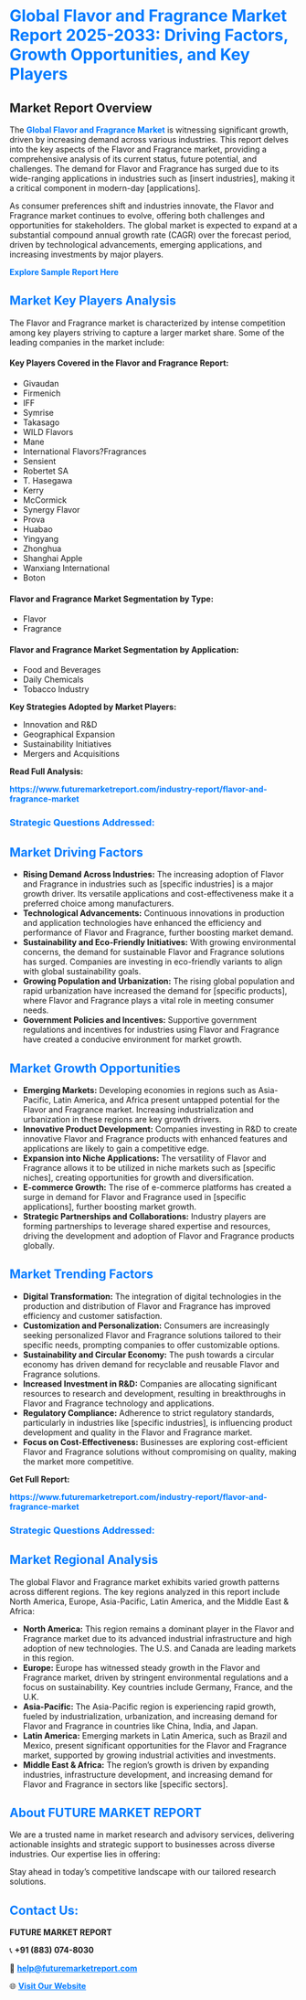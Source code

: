 <h1 style="color: #007BFF;">Global Flavor and Fragrance Market Report 2025-2033: Driving Factors, Growth Opportunities, and Key Players</h1>

<section id="overview">
<h2>Market Report Overview</h2>
<p>The <a href="https://www.futuremarketreport.com/industry-report/flavor-and-fragrance-market" style="color: #007BFF; text-decoration: none;"><strong>Global Flavor and Fragrance Market</strong></a> is witnessing significant growth, driven by increasing demand across various industries. This report delves into the key aspects of the Flavor and Fragrance market, providing a comprehensive analysis of its current status, future potential, and challenges. The demand for Flavor and Fragrance has surged due to its wide-ranging applications in industries such as [insert industries], making it a critical component in modern-day [applications].</p>
<p>As consumer preferences shift and industries innovate, the Flavor and Fragrance market continues to evolve, offering both challenges and opportunities for stakeholders. The global market is expected to expand at a substantial compound annual growth rate (CAGR) over the forecast period, driven by technological advancements, emerging applications, and increasing investments by major players.</p>
</section>

<section id="overview">
<p><a href="https://www.futuremarketreport.com/request-sample/reportId=61097" style="color: #007BFF; text-decoration: none;"><strong>Explore Sample Report Here</strong></a></p>
</section>

<section id="key-players">
<h2 style="color: #007BFF;">Market Key Players Analysis</h2>
<p>The Flavor and Fragrance market is characterized by intense competition among key players striving to capture a larger market share. Some of the leading companies in the market include:</p>
<h4>Key Players Covered in the Flavor and Fragrance Report:</h4>
<ul><li>Givaudan</li><li>Firmenich</li><li>IFF</li><li>Symrise</li><li>Takasago</li><li>WILD Flavors</li><li>Mane</li><li>International Flavors?Fragrances</li><li>Sensient</li><li>Robertet SA</li><li>T. Hasegawa</li><li>Kerry</li><li>McCormick</li><li>Synergy Flavor</li><li>Prova</li><li>Huabao</li><li>Yingyang</li><li>Zhonghua</li><li>Shanghai Apple</li><li>Wanxiang International</li><li>Boton</li></ul>
<h4>Flavor and Fragrance Market Segmentation by Type:</h4>
<ul><li>Flavor</li><li>Fragrance</li></ul>

<h4>Flavor and Fragrance Market Segmentation by Application:</h4>
<ul><li>Food and Beverages</li><li>Daily Chemicals</li><li>Tobacco Industry</li></ul>
<p><strong>Key Strategies Adopted by Market Players:</strong></p>
<ul>
<li>Innovation and R&D</li>
<li>Geographical Expansion</li>
<li>Sustainability Initiatives</li>
<li>Mergers and Acquisitions</li>
</ul>
</section>

<section>
<p><strong>Read Full Analysis: </strong></p><a href="https://www.futuremarketreport.com/industry-report/flavor-and-fragrance-market" style="color: #007BFF; text-decoration: none;"><strong>https://www.futuremarketreport.com/industry-report/flavor-and-fragrance-market</strong></a>
<h3 style="color: #007BFF;">Strategic Questions Addressed:</h3>
</section>

<section id="driving-factors">
<h2 style="color: #007BFF;">Market Driving Factors</h2>
<ul>
<li><strong>Rising Demand Across Industries:</strong> The increasing adoption of Flavor and Fragrance in industries such as [specific industries] is a major growth driver. Its versatile applications and cost-effectiveness make it a preferred choice among manufacturers.</li>
<li><strong>Technological Advancements:</strong> Continuous innovations in production and application technologies have enhanced the efficiency and performance of Flavor and Fragrance, further boosting market demand.</li>
<li><strong>Sustainability and Eco-Friendly Initiatives:</strong> With growing environmental concerns, the demand for sustainable Flavor and Fragrance solutions has surged. Companies are investing in eco-friendly variants to align with global sustainability goals.</li>
<li><strong>Growing Population and Urbanization:</strong> The rising global population and rapid urbanization have increased the demand for [specific products], where Flavor and Fragrance plays a vital role in meeting consumer needs.</li>
<li><strong>Government Policies and Incentives:</strong> Supportive government regulations and incentives for industries using Flavor and Fragrance have created a conducive environment for market growth.</li>
</ul>
</section>

<section id="growth-opportunities">
<h2 style="color: #007BFF;">Market Growth Opportunities</h2>
<ul>
<li><strong>Emerging Markets:</strong> Developing economies in regions such as Asia-Pacific, Latin America, and Africa present untapped potential for the Flavor and Fragrance market. Increasing industrialization and urbanization in these regions are key growth drivers.</li>
<li><strong>Innovative Product Development:</strong> Companies investing in R&D to create innovative Flavor and Fragrance products with enhanced features and applications are likely to gain a competitive edge.</li>
<li><strong>Expansion into Niche Applications:</strong> The versatility of Flavor and Fragrance allows it to be utilized in niche markets such as [specific niches], creating opportunities for growth and diversification.</li>
<li><strong>E-commerce Growth:</strong> The rise of e-commerce platforms has created a surge in demand for Flavor and Fragrance used in [specific applications], further boosting market growth.</li>
<li><strong>Strategic Partnerships and Collaborations:</strong> Industry players are forming partnerships to leverage shared expertise and resources, driving the development and adoption of Flavor and Fragrance products globally.</li>
</ul>
</section>

<section id="trending-factors">
<h2 style="color: #007BFF;">Market Trending Factors</h2>
<ul>
<li><strong>Digital Transformation:</strong> The integration of digital technologies in the production and distribution of Flavor and Fragrance has improved efficiency and customer satisfaction.</li>
<li><strong>Customization and Personalization:</strong> Consumers are increasingly seeking personalized Flavor and Fragrance solutions tailored to their specific needs, prompting companies to offer customizable options.</li>
<li><strong>Sustainability and Circular Economy:</strong> The push towards a circular economy has driven demand for recyclable and reusable Flavor and Fragrance solutions.</li>
<li><strong>Increased Investment in R&D:</strong> Companies are allocating significant resources to research and development, resulting in breakthroughs in Flavor and Fragrance technology and applications.</li>
<li><strong>Regulatory Compliance:</strong> Adherence to strict regulatory standards, particularly in industries like [specific industries], is influencing product development and quality in the Flavor and Fragrance market.</li>
<li><strong>Focus on Cost-Effectiveness:</strong> Businesses are exploring cost-efficient Flavor and Fragrance solutions without compromising on quality, making the market more competitive.</li>
</ul>
</section>

<section>
<p><strong>Get Full Report: </strong></p><a href="https://www.futuremarketreport.com/industry-report/flavor-and-fragrance-market" style="color: #007BFF; text-decoration: none;"><strong>https://www.futuremarketreport.com/industry-report/flavor-and-fragrance-market</strong></a>
<h3 style="color: #007BFF;">Strategic Questions Addressed:</h3>
</section>


<section id="regional-analysis">
<h2 style="color: #007BFF;">Market Regional Analysis</h2>
<p>The global Flavor and Fragrance market exhibits varied growth patterns across different regions. The key regions analyzed in this report include North America, Europe, Asia-Pacific, Latin America, and the Middle East & Africa:</p>
<ul>
<li><strong>North America:</strong> This region remains a dominant player in the Flavor and Fragrance market due to its advanced industrial infrastructure and high adoption of new technologies. The U.S. and Canada are leading markets in this region.</li>
<li><strong>Europe:</strong> Europe has witnessed steady growth in the Flavor and Fragrance market, driven by stringent environmental regulations and a focus on sustainability. Key countries include Germany, France, and the U.K.</li>
<li><strong>Asia-Pacific:</strong> The Asia-Pacific region is experiencing rapid growth, fueled by industrialization, urbanization, and increasing demand for Flavor and Fragrance in countries like China, India, and Japan.</li>
<li><strong>Latin America:</strong> Emerging markets in Latin America, such as Brazil and Mexico, present significant opportunities for the Flavor and Fragrance market, supported by growing industrial activities and investments.</li>
<li><strong>Middle East & Africa:</strong> The region’s growth is driven by expanding industries, infrastructure development, and increasing demand for Flavor and Fragrance in sectors like [specific sectors].</li>
</ul>
</section>

<footer>
<h2 style="color: #007BFF;">About FUTURE MARKET REPORT</h2>
<p>We are a trusted name in market research and advisory services, delivering actionable insights and strategic support to businesses across diverse industries. Our expertise lies in offering:</p>

<p>Stay ahead in today’s competitive landscape with our tailored research solutions.</p>

<h2 style="color: #007BFF;">Contact Us:</h2>
<p><strong>FUTURE MARKET REPORT</strong></p>
<p>📞 <strong>+91 (883) 074-8030</strong></p>
<p>📧 <strong><a href="mailto:help@futuremarketreport.com" style="color: #007BFF;">help@futuremarketreport.com</a></strong></p>
<p>🌐 <strong><a href="https://www.futuremarketreport.com/" style="color: #007BFF;">Visit Our Website</a></strong></p>
</footer>